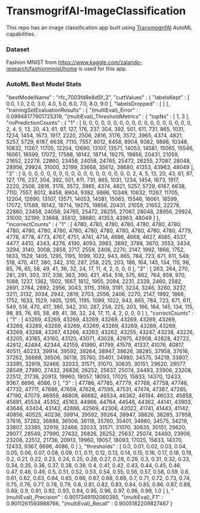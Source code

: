 # TransmogrifAI-ImageClassification

This repo has an image classification app built using [TransmogrifAI](https://github.com/salesforce/TransmogrifAI) AutoML capabilities.

### Dataset
Fashion MNIST from https://www.kaggle.com/zalando-research/fashionmnist/home is used for this app.

### AutoML Best Model Stats

"bestModelName" : "rfc_7003fd9e8d5f_2",
"cuttValues" : {
  "labelsKept" : [ 0.0, 1.0, 2.0, 3.0, 4.0, 5.0, 6.0, 7.0, 8.0, 9.0 ],
  "labelsDropped" : [ ]
},
"trainingSetEvaluationResults" : {
  "(multiEval)_Error" : 0.09948177901725319,
  "(multiEval)_ThresholdMetrics" : {
    "topNs" : [ 1, 3 ],
    "noPredictionCounts" : {
      "1" : [ 0, 0, 0, 0, 0, 0, 0, 0, 0, 0, 0, 0, 0, 0, 0, 0, 0, 0, 2, 4, 5, 13, 20, 43, 61, 97, 127, 176, 237, 304, 392, 501, 611, 731, 865, 1031, 1234, 1454, 1673, 1917, 2220, 2506, 2816, 3176, 3572, 3965, 4374, 4821, 5257, 5729, 6187, 6638, 7110, 7557, 8012, 8458, 8904, 9382, 9866, 10348, 10832, 11267, 11705, 12204, 12690, 13107, 13571, 14053, 14581, 15065, 15546, 16061, 16599, 17072, 17588, 18142, 18714, 19275, 19856, 20431, 21059, 21652, 22278, 22860, 23458, 24058, 24765, 25472, 26255, 27087, 28048, 28956, 29924, 31000, 32199, 33668, 35612, 38680, 41353, 43963, 48049 ],
      "3" : [ 0, 0, 0, 0, 0, 0, 0, 0, 0, 0, 0, 0, 0, 0, 0, 0, 0, 0, 2, 4, 5, 13, 20, 43, 61, 97, 127, 176, 237, 304, 392, 501, 611, 731, 865, 1031, 1234, 1454, 1673, 1917, 2220, 2506, 2816, 3176, 3572, 3965, 4374, 4821, 5257, 5729, 6187, 6638, 7110, 7557, 8012, 8458, 8904, 9382, 9866, 10348, 10832, 11267, 11705, 12204, 12690, 13107, 13571, 14053, 14581, 15065, 15546, 16061, 16599, 17072, 17588, 18142, 18714, 19275, 19856, 20431, 21059, 21652, 22278, 22860, 23458, 24058, 24765, 25472, 26255, 27087, 28048, 28956, 29924, 31000, 32199, 33668, 35612, 38680, 41353, 43963, 48049 ]
    },
    "incorrectCounts" : {
      "1" : [ 4780, 4780, 4780, 4780, 4780, 4780, 4780, 4780, 4780, 4780, 4780, 4780, 4780, 4780, 4780, 4780, 4780, 4780, 4779, 4778, 4778, 4773, 4767, 4751, 4741, 4714, 4696, 4668, 4627, 4585, 4537, 4477, 4410, 4343, 4276, 4190, 4093, 3983, 3892, 3788, 3670, 3553, 3434, 3294, 3140, 3008, 2858, 2717, 2559, 2406, 2270, 2147, 1992, 1866, 1752, 1633, 1529, 1405, 1295, 1195, 1099, 1022, 943, 865, 784, 723, 671, 611, 549, 518, 470, 417, 380, 342, 310, 287, 258, 225, 203, 186, 164, 145, 134, 115, 98, 85, 76, 65, 58, 49, 41, 36, 32, 24, 17, 11, 4, 2, 0, 0, 0 ],
      "3" : [ 263, 264, 270, 281, 291, 303, 317, 338, 363, 390, 421, 454, 518, 575, 662, 764, 859, 970, 1088, 1237, 1362, 1502, 1667, 1812, 1955, 2094, 2231, 2339, 2460, 2582, 2691, 2784, 2892, 2956, 3043, 3115, 3169, 3191, 3234, 3246, 3260, 3237, 3211, 3132, 3034, 2942, 2819, 2703, 2556, 2406, 2270, 2147, 1992, 1866, 1752, 1633, 1529, 1405, 1295, 1195, 1099, 1022, 943, 865, 784, 723, 671, 611, 549, 518, 470, 417, 380, 342, 310, 287, 258, 225, 203, 186, 164, 145, 134, 115, 98, 85, 76, 65, 58, 49, 41, 36, 32, 24, 17, 11, 4, 2, 0, 0, 0 ]
    },
    "correctCounts" : {
      "1" : [ 43269, 43269, 43269, 43269, 43269, 43269, 43269, 43269, 43269, 43269, 43269, 43269, 43269, 43269, 43269, 43269, 43269, 43269, 43268, 43267, 43266, 43263, 43262, 43255, 43247, 43238, 43226, 43205, 43185, 43160, 43120, 43071, 43028, 42975, 42908, 42828, 42722, 42612, 42484, 42344, 42159, 41990, 41799, 41579, 41337, 41076, 40817, 40511, 40233, 39914, 39592, 39264, 38947, 38626, 38285, 37958, 37616, 37262, 36888, 36506, 36118, 35760, 35401, 34980, 34575, 34219, 33807, 33385, 32919, 32466, 32033, 31571, 31070, 30635, 30151, 29620, 29077, 28549, 27990, 27432, 26826, 26252, 25637, 25074, 24493, 23906, 23208, 22512, 21736, 20913, 19960, 19057, 18093, 17025, 15833, 14370, 12433, 9367, 6696, 4086, 0 ],
      "3" : [ 47786, 47785, 47779, 47768, 47758, 47746, 47732, 47711, 47686, 47659, 47628, 47595, 47531, 47474, 47387, 47285, 47190, 47079, 46959, 46808, 46682, 46534, 46362, 46194, 46033, 45858, 45691, 45534, 45352, 45163, 44966, 44764, 44546, 44362, 44141, 43903, 43646, 43404, 43142, 42886, 42569, 42306, 42022, 41741, 41443, 41142, 40856, 40525, 40236, 39914, 39592, 39264, 38947, 38626, 38285, 37958, 37616, 37262, 36888, 36506, 36118, 35760, 35401, 34980, 34575, 34219, 33807, 33385, 32919, 32466, 32033, 31571, 31070, 30635, 30151, 29620, 29077, 28549, 27990, 27432, 26826, 26252, 25637, 25074, 24493, 23906, 23208, 22512, 21736, 20913, 19960, 19057, 18093, 17025, 15833, 14370, 12433, 9367, 6696, 4086, 0 ]
    },
    "thresholds" : [ 0.0, 0.01, 0.02, 0.03, 0.04, 0.05, 0.06, 0.07, 0.08, 0.09, 0.1, 0.11, 0.12, 0.13, 0.14, 0.15, 0.16, 0.17, 0.18, 0.19, 0.2, 0.21, 0.22, 0.23, 0.24, 0.25, 0.26, 0.27, 0.28, 0.29, 0.3, 0.31, 0.32, 0.33, 0.34, 0.35, 0.36, 0.37, 0.38, 0.39, 0.4, 0.41, 0.42, 0.43, 0.44, 0.45, 0.46, 0.47, 0.48, 0.49, 0.5, 0.51, 0.52, 0.53, 0.54, 0.55, 0.56, 0.57, 0.58, 0.59, 0.6, 0.61, 0.62, 0.63, 0.64, 0.65, 0.66, 0.67, 0.68, 0.69, 0.7, 0.71, 0.72, 0.73, 0.74, 0.75, 0.76, 0.77, 0.78, 0.79, 0.8, 0.81, 0.82, 0.83, 0.84, 0.85, 0.86, 0.87, 0.88, 0.89, 0.9, 0.91, 0.92, 0.93, 0.94, 0.95, 0.96, 0.97, 0.98, 0.99, 1.0 ]
  },
  "(multiEval)_Precision" : 0.9017349192060385,
  "(multiEval)_F1" : 0.9011261593988766,
  "(multiEval)_Recall" : 0.9005182209827467
}